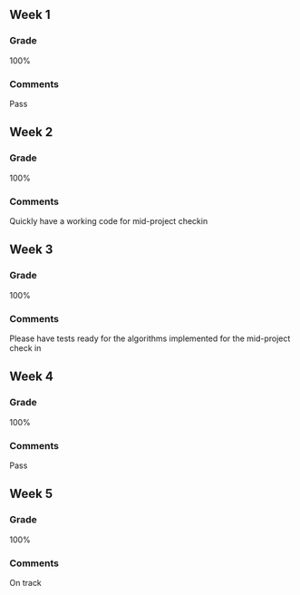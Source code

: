 ## Week 1
### Grade
100%

### Comments
Pass

## Week 2
### Grade
100%

### Comments
Quickly have a working code for mid-project checkin

## Week 3
### Grade
100%

### Comments
Please have tests ready for the algorithms implemented for the mid-project check in

## Week 4
### Grade
100%

### Comments
Pass

## Week 5
### Grade
100%

### Comments
On track
